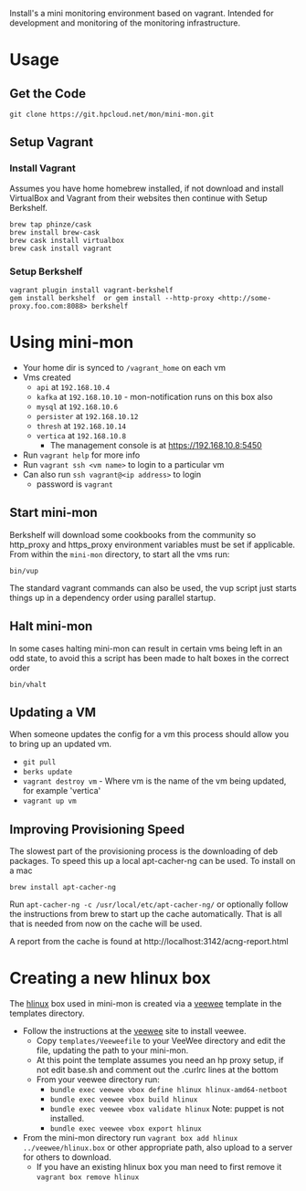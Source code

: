 Install's a mini monitoring environment based on vagrant. Intended for development and monitoring of the monitoring infrastructure.

# Usage

## Get the Code

```
git clone https://git.hpcloud.net/mon/mini-mon.git
```

## Setup Vagrant

### Install Vagrant
Assumes you have home homebrew installed, if not download and install VirtualBox and Vagrant from their websites then continue  with Setup Berkshelf.

```
brew tap phinze/cask
brew install brew-cask
brew cask install virtualbox 
brew cask install vagrant
```

### Setup Berkshelf
```
vagrant plugin install vagrant-berkshelf
gem install berkshelf  or gem install --http-proxy <http://some-proxy.foo.com:8088> berkshelf
```

# Using mini-mon

- Your home dir is synced to `/vagrant_home` on each vm
- Vms created
  - `api` at `192.168.10.4`
  - `kafka` at `192.168.10.10` - mon-notification runs on this box also
  - `mysql` at `192.168.10.6`
  - `persister` at `192.168.10.12`
  - `thresh` at `192.168.10.14`
  - `vertica` at `192.168.10.8`
    - The management console is at https://192.168.10.8:5450
- Run `vagrant help` for more info
- Run `vagrant ssh <vm name>` to login to a particular vm
- Can also run `ssh vagrant@<ip address>` to login 
  - password is `vagrant`
  
## Start mini-mon
Berkshelf will download some cookbooks from the community so http_proxy and https_proxy environment variables must be set if applicable.
From within the `mini-mon` directory, to start all the vms run:
```
bin/vup
```
The standard vagrant commands can also be used, the vup script just starts things up in a dependency order using parallel startup.

## Halt mini-mon
In some cases halting mini-mon can result in certain vms being left in an odd state, to avoid this a script has been made to halt boxes in the 
correct order
```
bin/vhalt
```

## Updating a VM
When someone updates the config for a vm this process should allow you to bring up an updated vm.
- `git pull`
- `berks update`
- `vagrant destroy vm` - Where vm is the name of the vm being updated, for example 'vertica'
- `vagrant up vm`

## Improving Provisioning Speed
The slowest part of the provisioning process is the downloading of deb packages. To speed this up a local apt-cacher-ng can be used.
To install on a mac
```
brew install apt-cacher-ng
```
Run `apt-cacher-ng -c /usr/local/etc/apt-cacher-ng/` or optionally follow the instructions from brew to start up the cache automatically.
That is all that is needed from now on the cache will be used.

A report from the cache is found at http://localhost:3142/acng-report.html

# Creating a new hlinux box
The [hlinux](http://hlinux-home.usa.hp.com/wiki/index.php/Main_Page) box used in mini-mon is created via a [veewee](https://github.com/jedi4ever/veewee)
template in the templates directory.

- Follow the instructions at the [veewee](https://github.com/jedi4ever/veewee) site to install veewee.
  - Copy `templates/Veeweefile` to your VeeWee directory and edit the file, updating the path to your mini-mon.
  - At this point the template assumes you need an hp proxy setup, if not edit base.sh and comment out the .curlrc lines at the bottom
  - From your veewee directory run:
    - `bundle exec veewee vbox define hlinux hlinux-amd64-netboot`
    - `bundle exec veewee vbox build hlinux`
    - `bundle exec veewee vbox validate hlinux` Note: puppet is not installed.
    - `bundle exec veewee vbox export hlinux`
- From the mini-mon directory run `vagrant box add hlinux ../veewee/hlinux.box` or other appropriate path, also upload to a server for others to download.
  - If you have an existing hlinux box you man need to first remove it `vagrant box remove hlinux`
